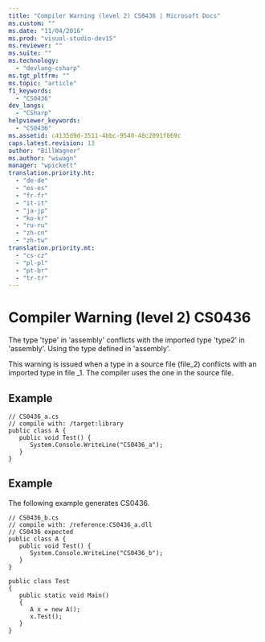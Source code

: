 ```yaml
---
title: "Compiler Warning (level 2) CS0436 | Microsoft Docs"
ms.custom: ""
ms.date: "11/04/2016"
ms.prod: "visual-studio-dev15"
ms.reviewer: ""
ms.suite: ""
ms.technology: 
  - "devlang-csharp"
ms.tgt_pltfrm: ""
ms.topic: "article"
f1_keywords: 
  - "CS0436"
dev_langs: 
  - "CSharp"
helpviewer_keywords: 
  - "CS0436"
ms.assetid: c4135d9d-3511-4bbc-9540-48c2091f869c
caps.latest.revision: 13
author: "BillWagner"
ms.author: "wiwagn"
manager: "wpickett"
translation.priority.ht: 
  - "de-de"
  - "es-es"
  - "fr-fr"
  - "it-it"
  - "ja-jp"
  - "ko-kr"
  - "ru-ru"
  - "zh-cn"
  - "zh-tw"
translation.priority.mt: 
  - "cs-cz"
  - "pl-pl"
  - "pt-br"
  - "tr-tr"
---
```

# Compiler Warning (level 2) CS0436
The type 'type' in 'assembly' conflicts with the imported type 'type2' in 'assembly'. Using the type defined in 'assembly'.  
  
 This warning is issued when a type in a source file (file_2) conflicts with an imported type in file _1. The compiler uses the one in the source file.  
  
## Example  
  
```  
// CS0436_a.cs  
// compile with: /target:library  
public class A {  
   public void Test() {  
      System.Console.WriteLine("CS0436_a");  
   }  
}  
```  
  
## Example  
 The following example generates CS0436.  
  
```  
// CS0436_b.cs  
// compile with: /reference:CS0436_a.dll  
// CS0436 expected  
public class A {   
   public void Test() {  
      System.Console.WriteLine("CS0436_b");  
   }  
}  
  
public class Test   
{  
   public static void Main()   
   {  
      A x = new A();  
      x.Test();  
   }  
}  
```